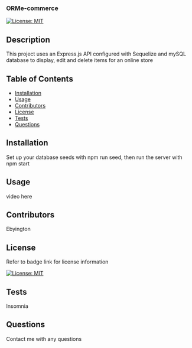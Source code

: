 ### ORMe-commerce


[![License: MIT](https://img.shields.io/badge/License-MIT-yellow.svg)](https://opensource.org/licenses/MIT)

## Description

This project uses an Express.js API configured with Sequelize and mySQL database to display, edit and delete items for an online store 

## Table of Contents

- [Installation](#Installation)
- [Usage](#Usage)
- [Contributors](#Contributors)
- [License](#License)
- [Tests](#Tests)
- [Questions](#Questions)

## Installation

Set up your database seeds with npm run seed, then run the server with npm start 

## Usage

video here

## Contributors

Ebyington

## License

Refer to badge link for license information

[![License: MIT](https://img.shields.io/badge/License-MIT-yellow.svg)](https://opensource.org/licenses/MIT)

## Tests

Insomnia 

## Questions

Contact me with any questions





